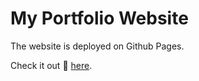 # My Portfolio Website

The website is deployed on Github Pages.

Check it out 👀 [here](https://aditya109.github.io/find-aditya-v2.0/). 